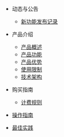 

- 动态与公告
  
  - [新功能发布记录](UCVR/newfunctions/newfunctions.md)
- 产品介绍
  
  - [产品概述](UCVR/intro/description.md)
  - [产品功能](UCVR/intro/function.md)
  - [产品优势](UCVR/intro/advantages.md)
  - [使用限制](UCVR/intro/limit.md)
  - [技术架构](UCVR/intro/architecture.md)
- 购买指南
  - [计费规则](UCVR/buy/charge.md)
- [操作指南](UCVR/guide/guide.md)
- [最佳实践](UCVR/bestpractice/bestpractice.md)

